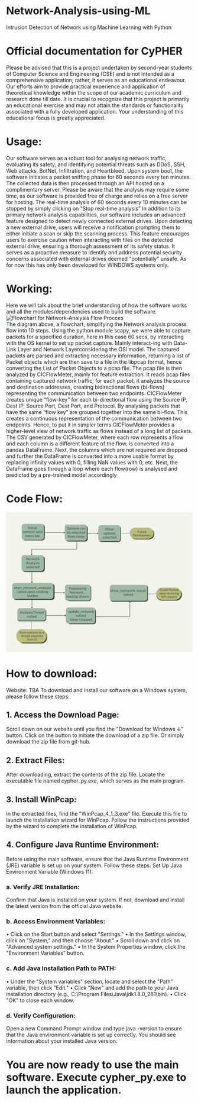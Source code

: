 # Network-Analysis-using-ML
Intrusion Detection of Network using Machine Learning with Python

# Official documentation for CyPHER

Please be advised that this is a project undertaken by second-year students of Computer Science and Engineering (CSE) and is not intended as a comprehensive application; rather, it serves as an educational endeavour. Our efforts aim to provide practical experience and application of theoretical knowledge within the scope of our academic curriculum and research done till date. It is crucial to recognize that this project is primarily an educational exercise and may not attain the standards or functionality associated with a fully developed application. Your understanding of this educational focus is greatly appreciated. 

# Usage:
Our software serves as a robust tool for analysing network traffic, evaluating its safety, and identifying potential threats such as DDoS, SSH, Web attacks, BotNet, Infiltration, and Heartbleed. Upon system boot, the software initiates a packet sniffing phase for 60 seconds every ten minutes. The collected data is then processed through an API hosted on a complimentary server.
Please be aware that the analysis may require some time, as our software is provided free of charge and relies on a free server for hosting.
The real-time analysis of 60 seconds every 10 minutes can be stopped by simply clicking on “Stop real-time analysis”
In addition to its primary network analysis capabilities, our software includes an advanced feature designed to detect newly connected external drives. Upon detecting a new external drive, users will receive a notification prompting them to either initiate a scan or skip the scanning process. This feature encourages users to exercise caution when interacting with files on the detected external drive, ensuring a thorough assessment of its safety status. It serves as a proactive measure to identify and address potential security concerns associated with external drives deemed "potentially" unsafe.
As for now this has only been developed for WINDOWS systems only.

# Working:
Here we will talk about the brief understanding of how the software works and all the modules/dependencies used to build the software.
<br/>
![Flowchart for Network-Analysis Flow Procces](Flow_procces.png) 
<br/>
The diagram above, a flowchart, simplifying the Network analysis process flow into 10 steps. 
Using the python module scapy, we were able to capture packets for a specified duration, here                                                                                                                      in this case 60 secs, by interacting with the OS kernel to set up packet capture. Mainly interact-ing with Data-Link Layer and Network Layerconsidering the OSI model. The captured packets are parsed and extracting necessary information, returning a list of Packet objects which are then save to a file in the libpcap format, hence converting the List of Packet Objects to a pcap file. The pcap file is then analyzed by CICFlowMeter, mainly for feature extraction. It reads pcap files containing captured network traffic; for each packet, it analyzes the source and destination addresses, creating bidirectional flows (bi-flows) representing the communication between two endpoints. 
CICFlowMeter creates unique “flow-key” for each bi-directional flow using the Source IP, Dest IP, Source Port, Dest Port, and Protocol. By analysing packets that have the same “flow key” are grouped together into the same bi-flow. This creates a continuous representation of the communication between two endpoints. Hence, to put it in simpler terms CICFlowMeter provides a higher-level view of network traffic as flows instead of a long list of packets. 
The CSV generated by CICFlowMeter, where each row represents a flow and each column is a different feature of the flow, is converted into a pandas DataFrame. Next, the columns which are not required are dropped and further the DataFrame is converted into a more usable format by replacing infinity values with 0, filling NaN values with 0, etc. 
Next, the DataFrame goes through a loop where each flow(row) is analysed and predicted by a pre-trained model accordingly 

# Code Flow:
![Flowchart for proccess of code](Code_flow.png)


# How to download:
Website: TBA
To download and install our software on a Windows system, please follow these steps:
## 1.	Access the Download Page:
Scroll down on our website until you find the "Download for Windows ↓" button. Click on the button to initiate the download of a zip file. Or simply download the zip file from git-hub.
## 2.	Extract Files:
After downloading, extract the contents of the zip file. Locate the executable file named cypher_py.exe, which serves as the main program.
## 3.	Install WinPcap:
In the extracted files, find the "WinPcap_4_1_3.exe" file. Execute this file to launch the installation wizard for WinPcap. Follow the instructions provided by the wizard to complete the installation of WinPcap.
## 4.	Configure Java Runtime Environment:
Before using the main software, ensure that the Java Runtime Environment (JRE) variable is set up on your system. Follow these steps:
Set Up Java Environment Variable (Windows 11):

### a.	Verify JRE Installation:
Confirm that Java is installed on your system. If not, download and install the latest version from the official Java website.

### b.	Access Environment Variables:
•	Click on the Start button and select "Settings."
•	In the Settings window, click on "System," and then choose "About."
•	Scroll down and click on "Advanced system settings."
•	In the System Properties window, click the "Environment Variables" button.

### c.	Add Java Installation Path to PATH:
•	Under the "System variables" section, locate and select the "Path" variable, then click "Edit."
•	Click "New" and add the path to your Java installation directory (e.g., C:\Program Files\Java\jdk1.8.0_281\bin).
•	Click "OK" to close each window.

### d.	Verify Configuration:
Open a new Command Prompt window and type java -version to ensure that the Java environment variable is set up correctly. You should see information about your installed Java version.

# You are now ready to use the main software. Execute cypher_py.exe to launch the application.                                                                            
